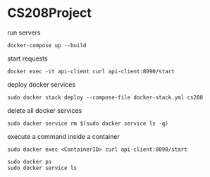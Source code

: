 # CS208Project

run servers
```shell
docker-compose up --build
```

start requests
```shell
docker exec -it api-client curl api-client:8090/start
```

deploy docker services
```shell
sudo docker stack deploy --compose-file docker-stack.yml cs208
```

delete all docker services
```shell
sudo docker service rm $(sudo docker service ls -q)
```

execute a command inside a container
```shell
sudo docker exec <ContainerID> curl api-client:8090/start
```

```shell
sudo docker ps
sudo docker service ls
```